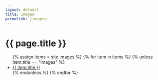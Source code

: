 ```yaml
---
layout: default
title: Images
permalink: /images/
---
```

# {{ page.title }}

<ul>
    {% assign items = site.images %}
    {% for item in items %}
    {% unless item.title == "Images" %}
    <li>
        <a href="{{ site.baseurl }}{{ item.url }}" class="usa-link">{{ item.title }}</a>
    </li>
    {% endunless %}
    {% endfor %}
</ul>